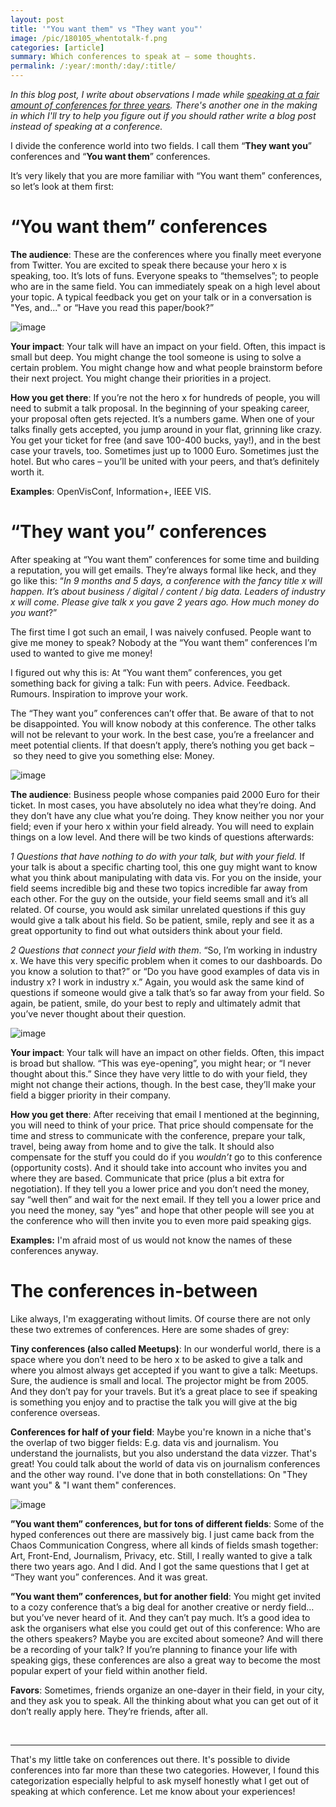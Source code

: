 ```yaml
---
layout: post
title: '"You want them" vs "They want you"'
image: /pic/180105_whentotalk-f.png
categories: [article]
summary: Which conferences to speak at – some thoughts.
permalink: /:year/:month/:day/:title/
---
```


*In this blog post, I write about observations I made while [speaking at a fair amount of conferences for three years](https://github.com/lisacharlotterost/talk-slides). There's another one in the making in which I'll try to help you figure out if you should rather write a blog post instead of speaking at a conference.*

I divide the conference world into two fields. I call them “**They want you**” conferences and “**You want them**” conferences.

It’s very likely that you are more familiar with “You want them” conferences, so let’s look at them first:

# “You want them” conferences

**The audience**: These are the conferences where you finally meet everyone from Twitter. You are excited to speak there because your hero x is speaking, too. It’s lots of funs. Everyone speaks to “themselves”; to people who are in the same field. You can immediately speak on a high level about your topic. A typical feedback you get on your talk or in a conversation is "Yes, and..." or “Have you read this paper/book?”

![image](/pic/180105_whentotalk2.png)

**Your impact**: Your talk will have an impact on your field. Often, this impact is small but deep. You might change the tool someone is using to solve a certain problem. You might change how and what people brainstorm before their next project. You might change their priorities in a project.

**How you get there**: If you’re not the hero x for hundreds of people, you will need to submit a talk proposal. In the beginning of your speaking career, your proposal often gets rejected. It’s a numbers game. When one of your talks finally gets accepted, you jump around in your flat, grinning like crazy. You get your ticket for free (and save 100-400 bucks, yay!), and in the best case your travels, too. Sometimes just up to 1000 Euro. Sometimes just the hotel. But who cares – you’ll be united with your peers, and that’s definitely worth it.

**Examples**: OpenVisConf, Information+, IEEE VIS.

# “They want you” conferences

After speaking at “You want them” conferences for some time and building a reputation, you will get emails. They’re always formal like heck, and they go like this: “*In 9 months and 5 days, a conference with the fancy title x will happen. It’s about business / digital / content / big data. Leaders of industry x will come. Please give talk x you gave 2 years ago. How much money do you want*?”

The first time I got such an email, I was naively confused. People want to give me money to speak? Nobody at the “You want them” conferences I’m used to wanted to give me money!

I figured out why this is: At “You want them” conferences, you get something back for giving a talk: Fun with peers. Advice. Feedback. Rumours. Inspiration to improve your work.

The “They want you” conferences can’t offer that. Be aware of that to not be disappointed. You will know nobody at this conference. The other talks will not be relevant to your work. In the best case, you’re a freelancer and meet potential clients. If that doesn’t apply, there’s nothing you get back – so they need to give you something else: Money.

![image](/pic/180105_whentotalk1.png)

**The audience**: Business people whose companies paid 2000 Euro for their ticket. In most cases, you have absolutely no idea what they’re doing. And they don’t have any clue what you’re doing. They know neither you nor your field; even if your hero x within your field already. You will need to explain things on a low level. And there will be two kinds of questions afterwards:

*1 Questions that have nothing to do with your talk, but with your field.* If your talk is about a specific charting tool, this one guy might want to know what you think about manipulating with data vis. For you on the inside, your field seems incredible big and these two topics incredible far away from each other. For the guy on the outside, your field seems small and it’s all related. Of course, you would ask similar unrelated questions if this guy would give a talk about his field. So be patient, smile, reply and see it as a great opportunity to find out what outsiders think about your field.

*2 Questions that connect your field with them*. “So, I’m working in industry x. We have this very specific problem when it comes to our dashboards. Do you know a solution to that?” or “Do you have good examples of data vis in industry x? I work in industry x.” Again, you would ask the same kind of questions if someone would give a talk that’s so far away from your field. So again, be patient, smile, do your best to reply and ultimately admit that you’ve never thought about their question.

![image](/pic/180105_whentotalk3.png)

**Your impact**: Your talk will have an impact on other fields. Often, this impact is broad but shallow. “This was eye-opening”, you might hear; or “I never thought about this.” Since they have very little to do with your field, they might not change their actions, though. In the best case, they’ll make your field a bigger priority in their company.

**How you get there**: After receiving that email I mentioned at the beginning, you will need to think of your price. That price should compensate for the time and stress to communicate with the conference, prepare your talk, travel, being away from home and to give the talk. It should also compensate for the stuff you could do if you *wouldn’t* go to this conference (opportunity costs). And it should take into account who invites you and where they are based.
Communicate that price (plus a bit extra for negotiation). If they tell you a lower price and you don’t need the money, say “well then” and wait for the next email. If they tell you a lower price and you need the money, say “yes” and hope that other people will see you at the conference who will then invite you to even more paid speaking gigs.

**Examples:** I'm afraid most of us would not know the names of these conferences anyway.

# The conferences in-between

Like always, I'm exaggerating without limits. Of course there are not only these two extremes of conferences. Here are some shades of grey:

**Tiny conferences (also called Meetups)**: In our wonderful world, there is a space where you don’t need to be hero x to be asked to give a talk and where you almost always get accepted if you want to give a talk: Meetups. Sure, the audience is small and local. The projector might be from 2005. And they don’t pay for your travels. But it’s a great place to see if speaking is something you enjoy and to practise the talk you will give at the big conference overseas.

**Conferences for half of your field**: Maybe you're known in a niche that's the overlap of two bigger fields: E.g. data vis and journalism. You understand the journalists, but you also understand the data vizzer. That's great! You could talk about the world of data vis on journalism conferences and the other way round. I've done that in both constellations: On "They want you" & "I want them" conferences.

![image](/pic/180105_whentotalk4.png)


**”You want them” conferences, but for tons of different fields**: Some of the hyped conferences out there are massively big. I just came back from the Chaos Communication Congress, where all kinds of fields smash together: Art, Front-End, Journalism, Privacy, etc. Still, I really wanted to give a talk there two years ago. And I did. And I got the same questions that I get at “They want you” conferences. And it was great.

**”You want them” conferences, but for another field**: You might get invited to a cozy conference that’s a big deal for another creative or nerdy field…but you’ve never heard of it. And they can’t pay much. It’s a good idea to ask the organisers what else you could get out of this conference: Who are the others speakers? Maybe you are excited about someone? And will there be a recording of your talk? If you’re planning to finance your life with speaking gigs, these conferences are also a great way to become the most popular expert of your field within another field.

**Favors**: Sometimes, friends organize an one-dayer in their field, in your city, and they ask you to speak. All the thinking about what you can get out of it don’t really apply here. They’re friends, after all.

<br>

---
That's my little take on conferences out there. It's possible to divide conferences into far more than these two categories. However, I found this categorization especially helpful to ask myself honestly what I get out of speaking at which conference. Let me know about your experiences!
